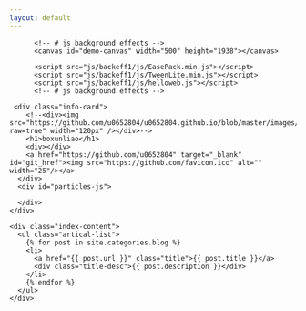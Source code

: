 ```yaml
---
layout: default
---
```

<style>
#demo-canvas{
	background:rgba(255,255,255,0);/*关键点*/
	position:absolute;
	z-index:1;/*确保在遮盖的元素的上方*/
	top:0px;
	left:0px;
}

#git_href{
	position:absolute;
	z-index:2;
}

</style>

<body>
  <div class="index-wrapper">
    <div class="aside" id="large-header"><!-- # js background effects : set id -->
	
	      <!-- # js background effects -->
          <canvas id="demo-canvas" width="500" height="1938"></canvas>
          
          <script src="js/backeff1/js/EasePack.min.js"></script>
          <script src="js/backeff1/js/TweenLite.min.js"></script>
          <script src="js/backeff1/js/helloweb.js"></script>
		  <!-- # js background effects -->
     
	 <div class="info-card">
	    <!--<div><img src="https://github.com/u0652804/u0652804.github.io/blob/master/images/avatar.jpg?raw=true" width="120px" /></div>-->
        <h1>boxunliao</h1>
        <div></div>
		<a href="https://github.com/u0652804" target="_blank" id="git_href"><img src="https://github.com/favicon.ico" alt="" width="25"/></a>
      </div>
      <div id="particles-js">
	  
	  </div>
    </div>

    <div class="index-content">
      <ul class="artical-list">
        {% for post in site.categories.blog %}
        <li>
          <a href="{{ post.url }}" class="title">{{ post.title }}</a>
          <div class="title-desc">{{ post.description }}</div>
        </li>
        {% endfor %}
      </ul>
    </div>
  </div>
</body>
